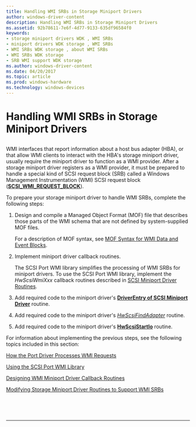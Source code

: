 ```yaml
---
title: Handling WMI SRBs in Storage Miniport Drivers
author: windows-driver-content
description: Handling WMI SRBs in Storage Miniport Drivers
ms.assetid: 92b78611-7e6f-4d77-9133-635df96584f0
keywords:
- storage miniport drivers WDK , WMI SRBs
- miniport drivers WDK storage , WMI SRBs
- WMI SRBs WDK storage , about WMI SRBs
- WMI SRBs WDK storage
- SRB WMI support WDK storage
ms.author: windows-driver-content
ms.date: 04/20/2017
ms.topic: article
ms.prod: windows-hardware
ms.technology: windows-devices
---
```


# Handling WMI SRBs in Storage Miniport Drivers


## <span id="ddk_handling_wmi_srbs_in_storage_miniport_drivers_kg"></span><span id="DDK_HANDLING_WMI_SRBS_IN_STORAGE_MINIPORT_DRIVERS_KG"></span>


WMI interfaces that report information about a host bus adapter (HBA), or that allow WMI clients to interact with the HBA's storage miniport driver, usually require the miniport driver to function as a WMI provider. After a storage miniport driver registers as a WMI provider, it must be prepared to handle a special kind of SCSI request block (SRB) called a Windows Management Instrumentation (WMI) SCSI request block ([**SCSI\_WMI\_REQUEST\_BLOCK**](https://msdn.microsoft.com/library/windows/hardware/ff565397)).

To prepare your storage miniport driver to handle WMI SRBs, complete the following steps:

1.  Design and compile a Managed Object Format (MOF) file that describes those parts of the WMI schema that are not defined by system-supplied MOF files.

    For a description of MOF syntax, see [MOF Syntax for WMI Data and Event Blocks](https://msdn.microsoft.com/library/windows/hardware/ff556400).

2.  Implement miniport driver callback routines.

    The SCSI Port WMI library simplifies the processing of WMI SRBs for miniport drivers. To use the SCSI Port WMI library, implement the *HwScsiWmiXxx* callback routines described in [SCSI Miniport Driver Routines](https://msdn.microsoft.com/library/windows/hardware/ff565312).

3.  Add required code to the miniport driver's [**DriverEntry of SCSI Miniport Driver**](https://msdn.microsoft.com/library/windows/hardware/ff552654) routine.

4.  Add required code to the miniport driver's [*HwScsiFindAdapter*](https://msdn.microsoft.com/library/windows/hardware/ff557300) routine.

5.  Add required code to the miniport driver's [**HwScsiStartIo**](https://msdn.microsoft.com/library/windows/hardware/ff557323) routine.

For information about implementing the previous steps, see the following topics included in this section:

[How the Port Driver Processes WMI Requests](how-the-port-driver-processes-wmi-requests.md)

[Using the SCSI Port WMI Library](using-the-scsi-port-wmi-library.md)

[Designing WMI Miniport Driver Callback Routines](designing-wmi-miniport-driver-callback-routines.md)

[Modifying Storage Miniport Driver Routines to Support WMI SRBs](modifying-storage-miniport-driver-routines-to-support-wmi-srbs.md)

 

 


--------------------


